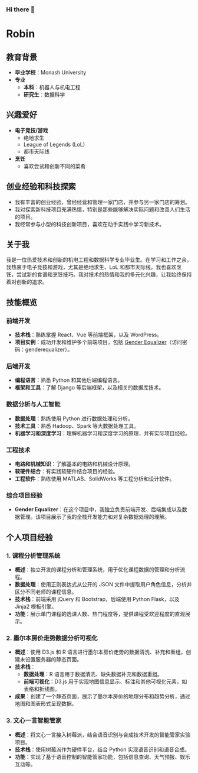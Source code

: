 ### Hi there 👋
# Robin

## 教育背景
- **毕业学校**：Monash University
- **专业**
  - **本科**：机器人与机电工程
  - **研究生**：数据科学

## 兴趣爱好
- **电子竞技/游戏**
  - 绝地求生
  - League of Legends (LoL)
  - 都市天际线
- **烹饪**
  - 喜欢尝试和创新不同的菜肴

## 创业经验和科技探索
- 我有丰富的创业经验，曾经经营和管理一家门店，并参与另一家门店的筹划。
- 我对探索新科技项目充满热情，特别是那些能够解决实际问题和改善人们生活的项目。
- 我经常参与小型的科技创新项目，喜欢在动手实践中学习新技术。

## 关于我
我是一位热爱技术和创新的机电工程和数据科学专业毕业生。在学习和工作之余，我热衷于电子竞技和游戏，尤其是绝地求生、LoL 和都市天际线。我也喜欢烹饪，尝试新的食谱和烹饪技巧。我对技术的热情和我的多元化兴趣，让我始终保持着对创新的追求。

## 技能概览

### 前端开发
- **技术栈**：熟练掌握 React、Vue 等前端框架，以及 WordPress。
- **项目实例**：成功开发和维护多个前端项目，包括 [Gender Equalizer](http://www.genderequalizer.life)（访问密码：genderequalizer）。

### 后端开发
- **编程语言**：熟悉 Python 和其他后端编程语言。
- **框架和工具**：了解 Django 等后端框架，以及相关的数据库技术。

### 数据分析与人工智能
- **数据处理**：熟练使用 Python 进行数据处理和分析。
- **技术工具**：熟悉 Hadoop、Spark 等大数据处理工具。
- **机器学习和深度学习**：理解机器学习和深度学习的原理，并有实际项目经验。

### 工程技术
- **电路和机械知识**：了解基本的电路和机械设计原理。
- **软硬件结合**：有实践软硬件结合项目的经验。
- **工程软件**：熟练使用 MATLAB、SolidWorks 等工程分析和设计软件。

### 综合项目经验
- **Gender Equalizer**：在这个项目中，我独立负责前端开发、后端集成以及数据管理。该项目展示了我的全栈开发能力和对复杂数据处理的理解。
## 个人项目经验

### 1. 课程分析管理系统
- **概述**：独立开发的课程分析和管理系统，用于优化课程数据的管理和分析流程。
- **数据处理**：使用正则表达式从公开的 JSON 文件中提取用户角色信息，分析并区分不同老师的课程信息。
- **技术栈**：前端采用 jQuery 和 Bootstrap，后端使用 Python Flask，以及 Jinja2 模板引擎。
- **功能**：展示单门课程的选课人数、热门程度等，提供课程受欢迎程度的直观展示。

### 2. 墨尔本房价走势数据分析可视化
- **概述**：使用 D3.js 和 R 语言进行墨尔本房价走势的数据清洗、补充和重组，创建未设置服务器的静态页面。
- **技术栈**：
  - **数据处理**：R 语言用于数据清洗、缺失数据补充和数据重组。
  - **前端可视化**：D3.js 用于实现地图信息显示、标注和其他可视化元素，如表格和折线图。
- **成果**：创建了一个静态页面，展示了墨尔本房价的地理分布和趋势分析，通过地图和图表形式呈现数据。

### 3. 文心一言智能管家
- **概述**：将文心一言接入树莓派，结合语音识别与合成技术开发的智能管家实验项目。
- **技术栈**：使用树莓派作为硬件平台，结合 Python 实现语音识别和语音合成。
- **功能**：实现了基于语音控制的智能管家功能，包括信息查询、天气预报、娱乐互动等。




